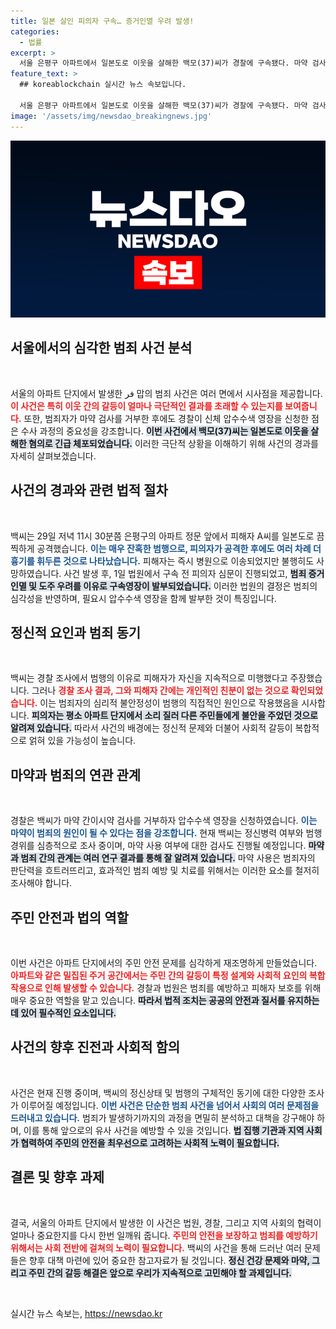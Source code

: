 ```yaml
---
title: 일본 살인 피의자 구속… 증거인멸 우려 발생!
categories:
  - 법률
excerpt: >
  서울 은평구 아파트에서 일본도로 이웃을 살해한 백모(37)씨가 경찰에 구속됐다. 마약 검사 거부로 압수수색 영장도 발부된 상황, 그의 범행 배경에 궁금증이 증폭되고 있다. 
feature_text: >
  ## koreablockchain 실시간 뉴스 속보입니다.

  서울 은평구 아파트에서 일본도로 이웃을 살해한 백모(37)씨가 경찰에 구속됐다. 마약 검사 거부로 압수수색 영장도 발부된 상황, 그의 범행 배경에 궁금증이 증폭되고 있다. 
image: '/assets/img/newsdao_breakingnews.jpg'
---
```


<p><img src="/assets/img/newsdao_breakingnews.jpg" alt="koreablockchain 속보" /></p>

<h2 data-ke-size="size26">서울에서의 심각한 범죄 사건 분석</h2>

<p data-ke-size="size16">&nbsp;</p>

<p>서울의 아파트 단지에서 발생한 فر 맙의 범죄 사건은 여러 면에서 시사점을 제공합니다. <b><span style="color: #ee2323;">이 사건은 특히 이웃 간의 갈등이 얼마나 극단적인 결과를 초래할 수 있는지를 보여줍니다.</span></b> 또한, 범죄자가 마약 검사를 거부한 후에도 경찰이 신체 압수수색 영장을 신청한 점은 수사 과정의 중요성을 강조합니다. <b><span style="background-color: #21538527;">이번 사건에서 백모(37)씨는 일본도로 이웃을 살해한 혐의로 긴급 체포되었습니다.</span></b> 이러한 극단적 상황을 이해하기 위해 사건의 경과를 자세히 살펴보겠습니다.</p>

<h2 data-ke-size="size26">사건의 경과와 관련 법적 절차</h2>

<p data-ke-size="size16">&nbsp;</p>

<p>백씨는 29일 저녁 11시 30분쯤 은평구의 아파트 정문 앞에서 피해자 A씨를 일본도로 끔찍하게 공격했습니다.  <b><span style="color: #1a5490;">이는 매우 잔혹한 범행으로, 피의자가 공격한 후에도 여러 차례 더 흉기를 휘두른 것으로 나타났습니다.</span></b> 피해자는 즉시 병원으로 이송되었지만 불행히도 사망하였습니다. 사건 발생 후, 1일 법원에서 구속 전 피의자 심문이 진행되었고, <b><span style="background-color: #21538527;">범죄 증거 인멸 및 도주 우려를 이유로 구속영장이 발부되었습니다.</span></b> 이러한 법원의 결정은 범죄의 심각성을 반영하며, 필요시 압수수색 영장을 함께 발부한 것이 특징입니다.</p>

<h2 data-ke-size="size26">정신적 요인과 범죄 동기</h2>

<p data-ke-size="size16">&nbsp;</p>

<p>백씨는 경찰 조사에서 범행의 이유로 피해자가 자신을 지속적으로 미행했다고 주장했습니다. 그러나 <b><span style="color: #ee2323;">경찰 조사 결과, 그와 피해자 간에는 개인적인 친분이 없는 것으로 확인되었습니다.</span></b> 이는 범죄자의 심리적 불안정성이 범행의 직접적인 원인으로 작용했음을 시사합니다. <b><span style="background-color: #21538527;">피의자는 평소 아파트 단지에서 소리 질러 다른 주민들에게 불안을 주었던 것으로 알려져 있습니다.</span></b> 따라서 사건의 배경에는 정신적 문제와 더불어 사회적 갈등이 복합적으로 얽혀 있을 가능성이 높습니다.</p>

<h2 data-ke-size="size26">마약과 범죄의 연관 관계</h2>

<p data-ke-size="size16">&nbsp;</p>

<p>경찰은 백씨가 마약 간이시약 검사를 거부하자 압수수색 영장을 신청하였습니다. <b><span style="color: #1a5490;">이는 마약이 범죄의 원인이 될 수 있다는 점을 강조합니다.</span></b> 현재 백씨는 정신병력 여부와 범행 경위를 심층적으로 조사 중이며, 마약 사용 여부에 대한 검사도 진행될 예정입니다. <b><span style="background-color: #21538527;">마약과 범죄 간의 관계는 여러 연구 결과를 통해 잘 알려져 있습니다.</span></b> 마약 사용은 범죄자의 판단력을 흐트러뜨리고, 효과적인 범죄 예방 및 치료를 위해서는 이러한 요소를 철저히 조사해야 합니다.</p>

<h2 data-ke-size="size26">주민 안전과 법의 역할</h2>

<p data-ke-size="size16">&nbsp;</p>

<p>이번 사건은 아파트 단지에서의 주민 안전 문제를 심각하게 재조명하게 만들었습니다. <b><span style="color: #ee2323;">아파트와 같은 밀집된 주거 공간에서는 주민 간의 갈등이 특정 설계와 사회적 요인의 복합작용으로 인해 발생할 수 있습니다.</span></b> 경찰과 법원은 범죄를 예방하고 피해자 보호를 위해 매우 중요한 역할을 맡고 있습니다. <b><span style="background-color: #21538527;">따라서 법적 조치는 공공의 안전과 질서를 유지하는 데 있어 필수적인 요소입니다.</span></b></p>

<h2 data-ke-size="size26">사건의 향후 진전과 사회적 함의</h2>

<p data-ke-size="size16">&nbsp;</p>

<p>사건은 현재 진행 중이며, 백씨의 정신상태 및 범행의 구체적인 동기에 대한 다양한 조사가 이루어질 예정입니다. <b><span style="color: #1a5490;">이번 사건은 단순한 범죄 사건을 넘어서 사회의 여러 문제점을 드러내고 있습니다.</span></b> 범죄가 발생하기까지의 과정을 면밀히 분석하고 대책을 강구해야 하며, 이를 통해 앞으로의 유사 사건을 예방할 수 있을 것입니다. <b><span style="background-color: #21538527;">법 집행 기관과 지역 사회가 협력하여 주민의 안전을 최우선으로 고려하는 사회적 노력이 필요합니다.</span></b></p>

<h2 data-ke-size="size26">결론 및 향후 과제</h2>

<p data-ke-size="size16">&nbsp;</p>

<p>결국, 서울의 아파트 단지에서 발생한 이 사건은 법원, 경찰, 그리고 지역 사회의 협력이 얼마나 중요한지를 다시 한번 일깨워 줍니다. <b><span style="color: #ee2323;">주민의 안전을 보장하고 범죄를 예방하기 위해서는 사회 전반에 걸쳐의 노력이 필요합니다.</span></b> 백씨의 사건을 통해 드러난 여러 문제들은 향후 대책 마련에 있어 중요한 참고자료가 될 것입니다. <b><span style="background-color: #21538527;">정신 건강 문제와 마약, 그리고 주민 간의 갈등 해결은 앞으로 우리가 지속적으로 고민해야 할 과제입니다.</span></b></p>

<p data-ke-size="size16">&nbsp;</p>
실시간 뉴스 속보는, <a href="https://newsdao.kr" rel="dofollow">https://newsdao.kr</a>


